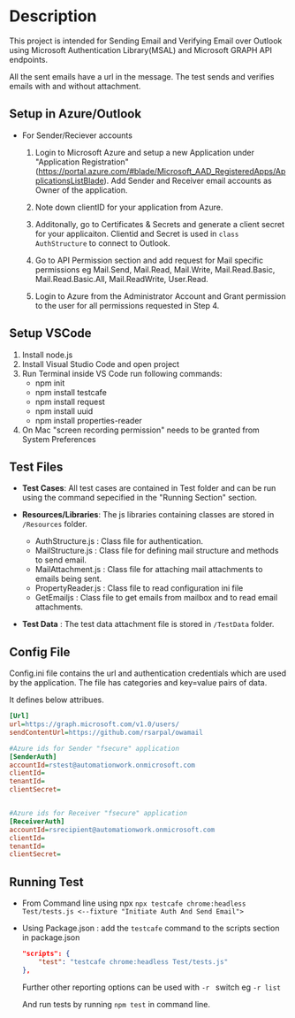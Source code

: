 # Description
This project is intended for Sending Email and Verifying Email over Outlook using Microsoft Authentication Library(MSAL) and Microsoft GRAPH API endpoints.

All the sent emails have a url in the message. The test sends and verifies emails with and without attachment.

## Setup in Azure/Outlook
 - For Sender/Reciever accounts 
    1. Login to Microsoft Azure and setup a new Application under "Application Registration" (https://portal.azure.com/#blade/Microsoft_AAD_RegisteredApps/ApplicationsListBlade). Add Sender and Receiver email accounts as Owner of the application.

    2. Note down clientID for your application from Azure. 
    3. Additonally, go to Certificates & Secrets and generate a client secret for your applicaiton. Clientid and Secret is used in `class AuthStructure` to connect to Outlook.
    4. Go to API Permission section and add request for Mail specific permissions eg Mail.Send, Mail.Read, Mail.Write, Mail.Read.Basic, Mail.Read.Basic.All, Mail.ReadWrite, User.Read.

    5. Login to Azure from the Administrator Account and Grant permission to the user for all permissions requested in Step 4.

    


## Setup VSCode
1. Install node.js   
2. Install Visual Studio Code and open project
3. Run Terminal inside VS Code run following commands:
    -   npm init
    -   npm install testcafe
    -   npm install request
    -   npm install uuid
    -   npm install properties-reader
4. On Mac "screen recording permission" needs to be granted from System Preferences

## Test Files
 - **Test Cases**:  All test cases are contained in Test folder and can be run using the command sepecified in the "Running Section" section.
 - **Resources/Libraries**: The js libraries containing classes are stored in `/Resources` folder.
    -   AuthStructure.js : Class file for authentication.
    -   MailStructure.js : Class file for defining mail structure and methods to send email.
    -   MailAttachment.js : Class file for attaching mail attachments to emails being sent.
    -   PropertyReader.js : Class file to read configuration ini file
    -   GetEmailjs : Class file to get emails from mailbox and to read email attachments.

 - **Test Data** : The test data attachment file is stored in `/TestData` folder.



## Config File
Config.ini file contains the url and authentication credentials which are used by the application. The file has categories and key=value pairs of data.

It defines below attribues.

```ini
[Url]
url=https://graph.microsoft.com/v1.0/users/
sendContentUrl=https://github.com/rsarpal/owamail

#Azure ids for Sender "fsecure" application
[SenderAuth]
accountId=rstest@automationwork.onmicrosoft.com
clientId=
tenantId=
clientSecret=


#Azure ids for Receiver "fsecure" application
[ReceiverAuth]
accountId=rsrecipient@automationwork.onmicrosoft.com
clientId=
tenantId=
clientSecret=
```

## Running Test
- From Command line using npx
    `npx testcafe chrome:headless Test/tests.js <--fixture "Initiate Auth And Send Email"> `

- Using Package.json : add the `testcafe` command to the scripts section in 
package.json

    ```json
    "scripts": {
        "test": "testcafe chrome:headless Test/tests.js"
    },
    ```

    Further other reporting options can be used with `-r ` switch eg `-r list` 

    And run tests by running `npm test` in command line.



 